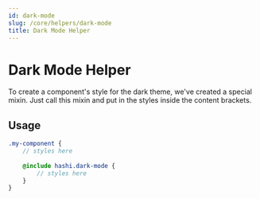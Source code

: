 ```yaml
---
id: dark-mode
slug: /core/helpers/dark-mode
title: Dark Mode Helper
---
```


# Dark Mode Helper
To create a component's style for the dark theme, we've created a special mixin. Just call this mixin and put in the styles inside the content brackets.

## Usage
```scss
.my-component {
    // styles here
    
    @include hashi.dark-mode {
        // styles here
    }
}
```